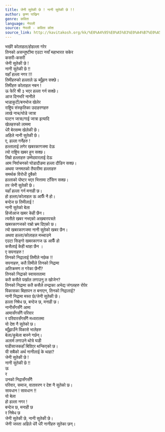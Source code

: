 ```yaml
---
title: जेनी सुतेकी छे ! नानी सुतेकी छे !!
author: कृष्ण पाख्रिन
genre: कविता
language: नेपाली
source: नेपाली - कविता कोश
source_link: http://kavitakosh.org/kk/%E0%A4%95%E0%A5%83%E0%A4%B7%E0%A5%8D%E0%A4%A3_%E0%A4%AA%E0%A4%BE%E0%A4%96%E0%A5%8D%E0%A4%B0%E0%A4%BF%E0%A4%A8
---
```


भर्खरै कोलाहल/होहल्ला गरेर  
तिनको असन्तुष्टीमा एउटा नयाँ महाभारत सकेर  
कसरी-कसरी  
जेनी सुतेकी छे !  
नानी सुतेकी छे !!  
यहाँ हल्ला नगर !!!  
तिमीहरुको हल्लाले ऊ ब्यूँझन सक्छे।  
तिमीहरु कोलाहल नबन !  
ऊ फेरि श्री ३ भएर हल्ला गर्न सक्छे।  
आज दिनभरि नानीले  
भाडाकुटी/बनभोज खेलेर  
राष्ट्रिय संस्कृतिका उदाहरणहरु  
लाखे नाच/घोडे जात्रा  
पल्टन जात्रा/गाई जात्रा इत्यादि  
खेलहरुको लाममा  
धेरै बेरसम्म खेलेकी छे।  
अहिले नानी सुतेकी छे।  
ए, हल्ला गर्नेहरु !  
हल्लालाई लगेर खबरकागजमा देऊ  
त्यो राष्ट्रिय खबर हुन सक्छ।  
तिम्रो हल्लाहरु उम्मेदवारलाई देऊ  
आम निर्वाचनको घोडादौडमा हल्ला दौडिन सक्छ।  
अथवा जनमतको तैयारीमा हल्लाहरु  
समर्थक विरोधी दुबैको  
हल्लाको पोष्टर भएर भित्तामा टाँसिन सक्छ।  
तर जेनी सुतेकी छे।  
यहाँ हल्ला गर्न मनाही छ।  
हो हल्ला/कोलाहल ऊ आफैँ नै हो।  
बन्देज छ तिमीलाई !  
नानी सुतेको बेला  
हिजोआज खबर केही छैन।  
त्यसैले खबर नभएको अखबारपत्रले  
खबरकागजको राम्रो भ्रम दिएको छ।  
त्यो खबरकागजमा नानी सुतेको खबर छैन।  
अथवा हल्ला/कोलाहल मच्चाउने  
एउटा सिङ्गो खबरकागज ऊ आफैँ हो  
कसैलाई केही थाहा छैन ।  
ए सपनाहरु !  
तिनको निद्रालाई तिमीले नछेक !!  
सपनाहरु, कतै तिमीले तिनको निद्रामा  
अतिक्रमण त गरेका छैनौं?  
तिनको निद्राको स्वायत्ततामा  
कतै कसैले पर्खाल लगाउनु त खोजेन?  
तिनको निद्रामा कतै कसैले तन्द्राका अभेद्य जंगलहरु रोपेर  
विकासका बिज्ञापन त बनाएन, तिनको निद्रालाई?  
नानी निद्रामा मस्त छे/जेनी सुतेकी छे।  
हल्ला निषेध छ, बन्देज छ, मनाही छ।  
नानीसँगसँगै आमा  
आमासँगसँगै परिवार  
र परिवारसँगसँगै मध्यरातमा  
यो देश नै सुतेको छ।  
ब्यूँझाउँने विकासे भालेहरु  
बेला/कुबेला बास्ने गर्छन्।  
अलार्म लगाउने थोत्रे घडी  
घडीसाजकहाँ बिग्रिएर थन्किएको छ।  
यी सबैको अर्थ नानीलाई के थाहा?  
जेनी सुतेकी छे !  
नानी सुतेकी छे !!  
ऊ  
र  
उनको निद्रासँगसँगै  
परिवार, समाज, वातावरण र देश नै सुतेको छ।  
सावधान ! सावधान !!  
यो बेला  
हो हल्ला नगर !  
बन्देज छ, मनाही छ  
र निषेध छ  
जेनी सुतेकी छे, नानी सुतेकी छे।  
जेनी जस्ता अहिले धेरै धेरै नानीहरु सुतेका छन्।
